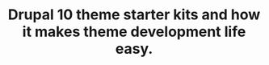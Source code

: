 ---
layout: '../../layouts/SingleBlog.astro'
title: "Drupal 10 theme starter kits and how it makes theme development life easy."
date: 
type: Workshop
description: "How the frontend development is getting eariser with Drupal 10 theme starter kits"
link: 
embed: 
video: 
slides: 
tags: []
---